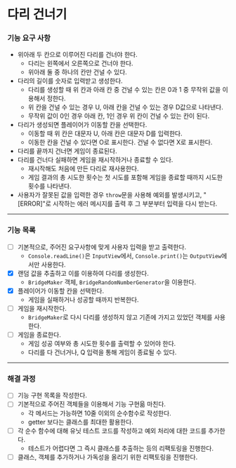 # 다리 건너기

### 기능 요구 사항

- 위아래 두 칸으로 이루어진 다리를 건너야 한다.
  - 다리는 왼쪽에서 오른쪽으로 건너야 한다.
  - 위아래 둘 중 하나의 칸만 건널 수 있다.
- 다리의 길이를 숫자로 입력받고 생성한다.
  - 다리를 생성할 때 위 칸과 아래 칸 중 건널 수 있는 칸은 0과 1 중 무작위 값을 이용해서 정한다.
  - 위 칸을 건널 수 있는 경우 U, 아래 칸을 건널 수 있는 경우 D값으로 나타낸다.
  - 무작위 값이 0인 경우 아래 칸, 1인 경우 위 칸이 건널 수 있는 칸이 된다.
- 다리가 생성되면 플레이어가 이동할 칸을 선택한다.
  - 이동할 때 위 칸은 대문자 U, 아래 칸은 대문자 D를 입력한다.
  - 이동한 칸을 건널 수 있다면 O로 표시한다. 건널 수 없다면 X로 표시한다.
- 다리를 끝까지 건너면 게임이 종료된다.
- 다리를 건너다 실패하면 게임을 재시작하거나 종료할 수 있다.
  - 재시작해도 처음에 만든 다리로 재사용한다.
  - 게임 결과의 총 시도한 횟수는 첫 시도를 포함해 게임을 종료할 때까지 시도한 횟수를 나타낸다.
- 사용자가 잘못된 값을 입력한 경우 `throw`문을 사용해 예외를 발생시키고, "[ERROR]"로 시작하는 에러 메시지를 출력 후 그 부분부터 입력을 다시 받는다.

---

### 기능 목록

- [ ] 기본적으로, 주어진 요구사항에 맞게 사용자 입력을 받고 출력한다.
  - `Console.readLine()`은 `InputView`에서, `Console.print()`는 `OutputView`에서만 사용한다.
- [x] 랜덤 값을 추출하고 이를 이용하여 다리를 생성한다.
  - `BridgeMaker` 객체, `BridgeRandomNumberGenerator`을 이용한다.
- [x] 플레이어가 이동할 칸을 선택한다.
  - 게임을 실패하거나 성공할 때까지 반복한다.
- [ ] 게임을 재시작한다.
  - `BridgeMaker`로 다시 다리를 생성하지 않고 기존에 가지고 있었던 객체를 사용한다.
- [ ] 게임을 종료한다.
  - 게임 성공 여부와 총 시도한 횟수를 출력할 수 있어야 한다.
  - 다리를 다 건너거나, Q 입력을 통해 게임이 종료될 수 있다.

---

### 해결 과정

- [ ] 기능 구현 목록을 작성한다.
- [ ] 기본적으로 주어진 객체들을 이용해서 기능 구현읆 마친다.
  - 각 메서드는 가능하면 10줄 이외의 순수함수로 작성한다.
  - getter 보다는 클래스를 최대한 활용한다.
- [ ] 각 순수 함수에 대해 유닛 테스트 코드를 작성하고 예외 처리에 대한 코드를 추가한다.
  - 테스트가 어렵다면 그 즉시 클래스를 추출하는 등의 리팩토링을 진행한다.
- [ ] 클래스, 객체를 추가하거나 가독성을 올리기 위한 리팩토링을 진행한다.
